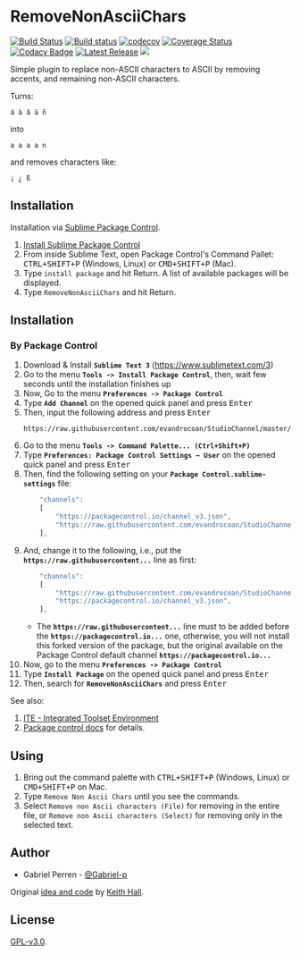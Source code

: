 # RemoveNonAsciiChars

[![Build Status](https://travis-ci.org/evandrocoan/RemoveNonAsciiChars.svg?branch=master)](https://travis-ci.org/evandrocoan/RemoveNonAsciiChars)
[![Build status](https://ci.appveyor.com/api/projects/status/github/evandrocoan/RemoveNonAsciiChars?branch=master&svg=true)](https://ci.appveyor.com/project/evandrocoan/RemoveNonAsciiChars/branch/master)
[![codecov](https://codecov.io/gh/evandrocoan/RemoveNonAsciiChars/branch/master/graph/badge.svg)](https://codecov.io/gh/evandrocoan/RemoveNonAsciiChars)
[![Coverage Status](https://coveralls.io/repos/github/evandrocoan/RemoveNonAsciiChars/badge.svg?branch=master)](https://coveralls.io/github/evandrocoan/RemoveNonAsciiChars?branch=master)
[![Codacy Badge](https://api.codacy.com/project/badge/Grade/a0e28fa3cf714ec5a53065e3c6064455)](https://www.codacy.com/app/evandrocoan/RemoveNonAsciiChars?utm_source=github.com&amp;utm_medium=referral&amp;utm_content=evandrocoan/RemoveNonAsciiChars&amp;utm_campaign=Badge_Grade)
[![Latest Release](https://img.shields.io/github/tag/evandrocoan/RemoveNonAsciiChars.svg?label=version)](https://github.com/evandrocoan/RemoveNonAsciiChars/releases)
<a href="https://packagecontrol.io/packages/RemoveNonAsciiChars"><img src="https://packagecontrol.herokuapp.com/downloads/RemoveNonAsciiChars.svg"></a>

Simple plugin to replace non-ASCII characters to ASCII by removing accents,
and remaining non-ASCII characters.

Turns:

    á à â ä ñ

into

    a a a a n

and removes characters like:

    ¡ ¿ ß


## Installation

Installation via [Sublime Package Control][wbond].

1. [Install Sublime Package Control][wbond 2]
2. From inside Sublime Text, open Package Control's Command Pallet:
   <kbd>CTRL+SHIFT+P</kbd> (Windows, Linux) or <kbd>CMD+SHIFT+P</kbd> (Mac).
3. Type `install package` and hit Return. A list of available packages will
   be displayed.
4. Type `RemoveNonAsciiChars` and hit Return.


## Installation

### By Package Control

1. Download & Install **`Sublime Text 3`** (https://www.sublimetext.com/3)
1. Go to the menu **`Tools -> Install Package Control`**, then,
   wait few seconds until the installation finishes up
1. Now,
   Go to the menu **`Preferences -> Package Control`**
1. Type **`Add Channel`** on the opened quick panel and press <kbd>Enter</kbd>
1. Then,
   input the following address and press <kbd>Enter</kbd>
   ```
   https://raw.githubusercontent.com/evandrocoan/StudioChannel/master/channel.json
   ```
1. Go to the menu **`Tools -> Command Palette...
   (Ctrl+Shift+P)`**
1. Type **`Preferences:
   Package Control Settings – User`** on the opened quick panel and press <kbd>Enter</kbd>
1. Then,
   find the following setting on your **`Package Control.sublime-settings`** file:
   ```js
       "channels":
       [
           "https://packagecontrol.io/channel_v3.json",
           "https://raw.githubusercontent.com/evandrocoan/StudioChannel/master/channel.json",
       ],
   ```
1. And,
   change it to the following, i.e.,
   put the **`https://raw.githubusercontent...`** line as first:
   ```js
       "channels":
       [
           "https://raw.githubusercontent.com/evandrocoan/StudioChannel/master/channel.json",
           "https://packagecontrol.io/channel_v3.json",
       ],
   ```
   * The **`https://raw.githubusercontent...`** line must to be added before the **`https://packagecontrol.io...`** one, otherwise,
     you will not install this forked version of the package,
     but the original available on the Package Control default channel **`https://packagecontrol.io...`**
1. Now,
   go to the menu **`Preferences -> Package Control`**
1. Type **`Install Package`** on the opened quick panel and press <kbd>Enter</kbd>
1. Then,
search for **`RemoveNonAsciiChars`** and press <kbd>Enter</kbd>

See also:

1. [ITE - Integrated Toolset Environment](https://github.com/evandrocoan/ITE)
1. [Package control docs](https://packagecontrol.io/docs/usage) for details.


## Using

1. Bring out the command palette with <kbd>CTRL+SHIFT+P</kbd> (Windows,
   Linux) or <kbd>CMD+SHIFT+P</kbd> on Mac.
2. Type `Remove Non Ascii Chars` until you see the commands.
3. Select `Remove non Ascii characters (File)` for removing in the entire file,
   or `Remove non Ascii characters (Select)` for removing only in the selected
   text.

## Author

* Gabriel Perren - [@Gabriel-p](https://github.com/Gabriel-p)

Original [idea and code](http://stackoverflow.com/a/38909594/1391441) by
[Keith Hall](http://stackoverflow.com/users/4473405/keith-hall).


## License

[GPL-v3.0](https://www.gnu.org/licenses/gpl-3.0.en.html).


[wbond]: http://wbond.net/sublime_packages/package_control
[wbond 2]: http://wbond.net/sublime_packages/package_control/installation
